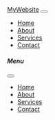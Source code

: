 <!-- Save this as navbar.md -->
<nav class="navbar navbar-expand-lg navbar-dark bg-dark">
  <div class="container-fluid">
    <a class="navbar-brand" href="#">MyWebsite</a>
    <button class="navbar-toggler" type="button" data-bs-toggle="offcanvas" data-bs-target="#offcanvasNavbar" aria-controls="offcanvasNavbar">
      <span class="navbar-toggler-icon"></span>
    </button>
    <div class="collapse navbar-collapse d-lg-flex" id="navbarNav">
      <ul class="navbar-nav ms-auto">
        <li class="nav-item"><a class="nav-link" href="#">Home</a></li>
        <li class="nav-item"><a class="nav-link" href="#">About</a></li>
        <li class="nav-item"><a class="nav-link" href="#">Services</a></li>
        <li class="nav-item"><a class="nav-link" href="#">Contact</a></li>
      </ul>
    </div>
  </div>
</nav>

<!-- Offcanvas Sidebar for Mobile -->
<div class="offcanvas offcanvas-start" tabindex="-1" id="offcanvasNavbar" aria-labelledby="offcanvasNavbarLabel">
  <div class="offcanvas-header">
    <h5 class="offcanvas-title" id="offcanvasNavbarLabel">Menu</h5>
    <button type="button" class="btn-close text-reset" data-bs-dismiss="offcanvas" aria-label="Close"></button>
  </div>
  <div class="offcanvas-body">
    <ul class="navbar-nav">
      <li class="nav-item"><a class="nav-link" href="#">Home</a></li>
      <li class="nav-item"><a class="nav-link" href="#">About</a></li>
      <li class="nav-item"><a class="nav-link" href="#">Services</a></li>
      <li class="nav-item"><a class="nav-link" href="#">Contact</a></li>
    </ul>
  </div>
</div>

<!-- Bootstrap CSS & JS (needed for styling and toggle functionality) -->
<link href="https://cdn.jsdelivr.net/npm/bootstrap@5.3.0/dist/css/bootstrap.min.css" rel="stylesheet">
<script src="https://cdn.jsdelivr.net/npm/bootstrap@5.3.0/dist/js/bootstrap.bundle.min.js"></script>
